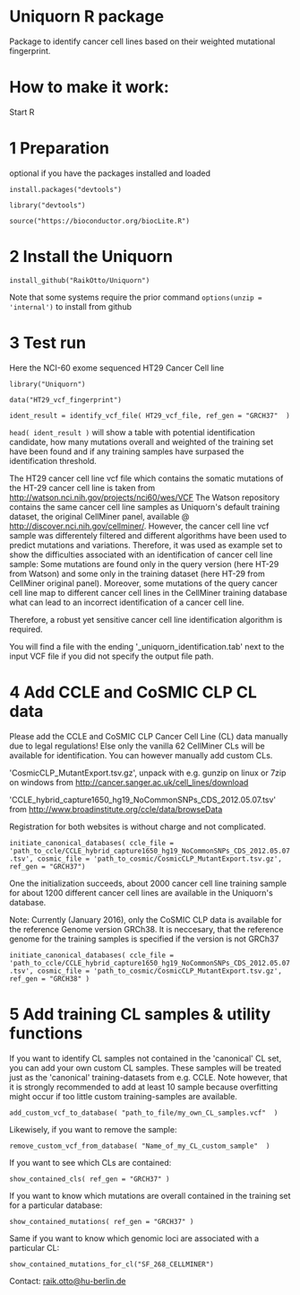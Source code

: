 # Uniquorn R package

Package to identify cancer cell lines based on their weighted mutational fingerprint.

# How to make it work: 

Start R

# 1 Preparation 

optional if you have the packages installed and loaded

`install.packages("devtools")`

`library("devtools")`

`source("https://bioconductor.org/biocLite.R")`

# 2 Install the Uniquorn

`install_github("RaikOtto/Uniquorn")`

Note that some systems require the prior command `options(unzip = 'internal')` to install from github 

# 3 Test run

Here the NCI-60 exome sequenced HT29 Cancer Cell line

`library("Uniquorn")`

`data("HT29_vcf_fingerprint")`

`ident_result = identify_vcf_file( HT29_vcf_file, ref_gen = "GRCH37"  )`

`head( ident_result )` will show a table with potential identification candidate, how many mutations overall and weighted of the training set have been found and if any training samples have surpased the identification threshold.

The HT29 cancer cell line vcf file which contains the somatic mutations of the HT-29 cancer cell line is taken from http://watson.nci.nih.gov/projects/nci60/wes/VCF
The Watson repository contains the same cancer cell line samples as Uniquorn's default training dataset, the original CellMiner panel, available @ http://discover.nci.nih.gov/cellminer/. 
However, the cancer cell line vcf sample was differentely filtered and different algorithms have been used to predict mutations and variations. Therefore, it was used as example set to show the difficulties associated with an identification of cancer cell line sample: Some mutations are found only in the query version (here HT-29 from Watson) and some only in the training dataset (here HT-29 from CellMiner original panel). Moreover, some mutations of the query cancer cell line map to different cancer cell lines in the CellMiner training database what can lead to an incorrect identification of a cancer cell line. 

Therefore, a robust yet sensitive cancer cell line identification algorithm is required.

You will find a file with the ending '_uniquorn_identification.tab' next to the input VCF file if you did not specify the output file path.

# 4 Add CCLE and CoSMIC CLP CL data

Please add the CCLE and CoSMIC CLP Cancer Cell Line (CL) data manually due to legal regulations! Else only the vanilla 62 CellMiner CLs will be available for identification. You can however manually add custom CLs.

'CosmicCLP_MutantExport.tsv.gz', unpack with e.g. gunzip on linux or 7zip on windows from http://cancer.sanger.ac.uk/cell_lines/download

'CCLE_hybrid_capture1650_hg19_NoCommonSNPs_CDS_2012.05.07.tsv' from http://www.broadinstitute.org/ccle/data/browseData

Registration for both websites is without charge and not complicated.

`initiate_canonical_databases( ccle_file = 'path_to_ccle/CCLE_hybrid_capture1650_hg19_NoCommonSNPs_CDS_2012.05.07.tsv', cosmic_file = 'path_to_cosmic/CosmicCLP_MutantExport.tsv.gz', ref_gen = "GRCH37")`

One the initialization succeeds, about 2000 cancer cell line training sample for about 1200 different cancer cell lines are available in the Uniquorn's database.

Note: Currently (January 2016), only the CoSMIC CLP data is available for the reference Genome version GRCh38. It is neccesary, that the reference genome for the training samples is specified if the version is not GRCh37

`initiate_canonical_databases( ccle_file = 'path_to_ccle/CCLE_hybrid_capture1650_hg19_NoCommonSNPs_CDS_2012.05.07.tsv', cosmic_file = 'path_to_cosmic/CosmicCLP_MutantExport.tsv.gz', ref_gen = "GRCH38" )`

# 5 Add training CL samples & utility functions

If you want to identify CL samples not contained in the 'canonical' CL set, you can add your own custom CL samples. These samples will be treated just as the 'canonical' training-datasets from e.g. CCLE. Note however, that it is strongly recommended to add at least 10 sample because overfitting might occur if too little custom training-samples are available. 

`add_custom_vcf_to_database( "path_to_file/my_own_CL_samples.vcf"  )`

Likewisely, if you want to remove the sample:

`remove_custom_vcf_from_database( "Name_of_my_CL_custom_sample"  )`

If you want to see which CLs are contained:

`show_contained_cls( ref_gen = "GRCH37" )`

If you want to know which mutations are overall contained in the training set for a particular database:

`show_contained_mutations( ref_gen = "GRCH37" )`

Same if you want to know which genomic loci are associated with a particular CL:

`show_contained_mutations_for_cl("SF_268_CELLMINER")`



Contact: raik.otto@hu-berlin.de
